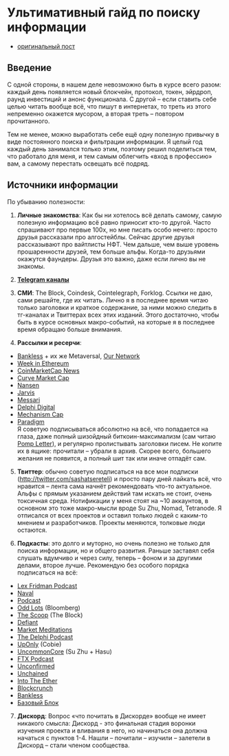 # Ультимативный гайд по поиску информации
- [оригинальный пост](https://t.me/newcryptoshit/539)

## Введение
С одной стороны, в нашем деле невозможно быть в курсе всего разом: каждый день появляется новый блокчейн, протокол, токен, эйрдроп, раунд инвестиций и анонс функционала. С другой – если ставить себе целью читать вообще всё, что пишут в интернетах, то треть из этого непременно окажется мусором, а вторая треть – повтором прочитанного. 

Тем не менее, можно выработать себе ещё одну полезную привычку в виде постоянного поиска и фильтрации информации. Я целый год каждый день занимался только этим, поэтому решил поделиться тем, что работало для меня, и тем самым облегчить «вход в профессию» вам, а самому перестать освещать всё подряд.   

##  Источники информации
По убыванию полезности:
1. **Личные знакомства**: Как бы ни хотелось всё делать самому, самую полезную информацию всё равно приносит кто-то другой. Часто спрашивают про первые 100х, но мне писать особо нечего: просто друзья рассказали про алгостейблы. Сейчас другие друзья рассказывают про вайтлисты НФТ. Чем дальше, чем выше уровень прошаренности друзей, тем больше альфы. Когда-то друзьями окажутся фаундеры. Друзья это важно, даже если лично вы не знакомы.

2. **[Telegram каналы](../Списки/Список%20Telegram-каналов.md)**

3. **СМИ**: The Block, Coindesk, Cointelegraph, Forklog. Ссылки не даю, сами решайте, где их читать. Лично я в последнее время читаю только заголовки и краткое содержание, за ними можно следить в тг-каналах и Твиттерах всех этих изданий. Этого достаточно, чтобы быть в курсе основных макро-событий, на которые я в последнее время обращаю больше внимания.

4. **Рассылки и ресерчи**: 
- [Bankless](https://newsletter.banklesshq.com/) + их же Metaversal, [Our Network](https://ournetwork.substack.com/)
- [Week in Ethereum](https://weekinethereum.substack.com/)
- [CoinMarketCap News](https://coinmarketcap.com/newsletter/)
- [Curve Market Cap](https://curve.substack.com/)
- [Nansen](https://www.nansen.ai/newsletter)
- [Jarvis](https://jarvislabs.substack.com/)
- [Messari](https://messari.io/newsletter)
- [Delphi Digital](https://www.delphidigital.io/#community)
- [Mechanism Cap](https://www.mechanism.capital/)
- [Paradigm](https://www.paradigm.xyz/writing/)
<br>Я советую подписываться абсолютно на всё, что попадается на глаза, даже полный шизойдный биткоин-максимализм (сам читаю [Pomp Letter](https://pomp.substack.com/)), и регулярно пролистывать заголовки писем. Не копите их в ящике: прочитали – убрали в архив. Скорее всего, большего желания не появится, а полный шит так или иначе отпадёт сам.

5. **Твиттер**: обычно советую подписаться на все мои подписки (http://twitter.com/sashatsereteli) и просто пару дней лайкать всё, что нравится – лента сама начнёт рекомендовать что-то актуальное. Альфы с прямым указанием действий там искать не стоит, очень токсичная среда. Нотификации у меня стоят на ~10 аккаунтов, в основном это тоже макро-мысли вроде Su Zhu, Nomad, Tetranode. Я отписался от всех проектов и оставил только людей с каким-то мнением и разработчиков. Проекты меняются, толковые люди остаются. 

6. **Подкасты**: это долго и муторно, но очень полезно не только для поиска информации, но и общего развития. Раньше заставял себя слушать вдумчиво и через силу, теперь – фоном и за другими делами, второе лучше. Рекомендую без особого порядка подписаться на всё: 
- [Lex Fridman Podcast](https://podcasts.apple.com/ru/podcast/lex-fridman-podcast/id1434243584)
- [Naval](https://podcasts.apple.com/ru/podcast/naval/id1454097755)
- [Podcast](https://podcasts.apple.com/ru/podcast/naval/id1454097755)
- [Odd Lots](https://podcasts.apple.com/ru/podcast/odd-lots/id1056200096) (Bloomberg)
- [The Scoop](https://podcasts.apple.com/ru/podcast/the-scoop/id1460134454) (The Block)
- [Defiant](https://podcasts.apple.com/ru/podcast/the-defiant/id1512654905)
- [Market Meditations](https://podcasts.apple.com/ru/podcast/market-meditations/id1528559615)
- [The Delphi Podcast](https://podcasts.apple.com/ru/podcast/the-delphi-podcast/id1438148082)
- [UpOnly](https://podcasts.apple.com/ru/podcast/uponly-with-cobie-ledger/id1554387610) (Cobie)
- [UncommonCore](https://podcasts.apple.com/ru/podcast/uncommon-core/id1517659188) (Su Zhu + Hasu)
- [FTX Podcast](https://podcasts.apple.com/ru/podcast/the-ftx-podcast-builders-and-innovators-in/id1518314108)
- [Unconfirmed](https://podcasts.apple.com/ru/podcast/unconfirmed/id1347049808)
- [Unchained](https://podcasts.apple.com/ru/podcast/unchained/id1123922160)
- [Into The Ether](https://podcasts.apple.com/ru/podcast/into-the-ether/id1443920565)
- [Blockcrunch](https://podcasts.apple.com/ru/podcast/blockcrunch-the-crypto-investor-podcast-project/id1350649166)
- [Bankless](https://podcasts.apple.com/ru/podcast/bankless/id1499409058)
- [Базовый Блок](https://podcasts.apple.com/ru/podcast/%D0%B1%D0%B0%D0%B7%D0%BE%D0%B2%D1%8B%D0%B9-%D0%B1%D0%BB%D0%BE%D0%BA-%D0%BF%D0%BE%D0%B4%D0%BA%D0%B0%D1%81%D1%82-%D0%BF%D1%80%D0%BE-%D0%B1%D0%BB%D0%BE%D0%BA%D1%87%D0%B5%D0%B9%D0%BD/id1289965366)

7. **Дискорд**: Вопрос «что почитать в Дискорде» вообще не имеет никакого смысла: Дискорд - это финальная стадия воронки изучения проекта и вливания в него, но начинаться она должна начаться с пунктов 1-4. Нашли – почитали – изучили – залетели в Дискорд – стали членом сообщества.
